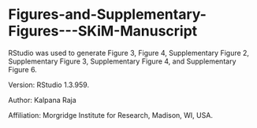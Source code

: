 # Figures-and-Supplementary-Figures---SKiM-Manuscript

RStudio was used to generate Figure 3, Figure 4, Supplementary Figure 2,  Supplementary Figure 3, Supplementary Figure 4, and Supplementary Figure 6.

Version: RStudio 1.3.959.   

Author: Kalpana Raja

Affiliation: Morgridge Institute for Research, Madison, WI, USA.   
